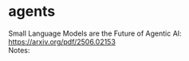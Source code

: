 # agents
Small Language Models are the Future of Agentic AI: https://arxiv.org/pdf/2506.02153
<br>Notes: 
